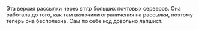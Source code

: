   Эта версия рассылки через smtp больших почтовых серверов. Она работала до того, как там включили ограничения на рассылки, поэтому теперь она бесполезна. Сам по себе код довольно лапшист.

